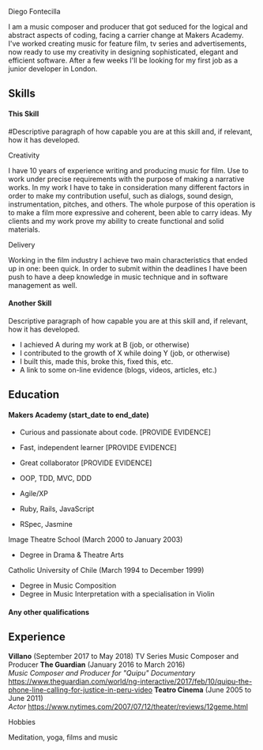 Diego Fontecilla
<!--
A sentence about who and what you are. Then a sentence about what you've achieved. And then a sentence about what you're looking for: what you would ideally be doing, with whom and in what environment. -->

I am a music composer and producer that got seduced for the logical and abstract aspects
of coding, facing a carrier change at Makers Academy. I've worked creating music for
feature film, tv series and advertisements, now ready to use my creativity in designing
sophisticated, elegant and efficient software. After a few weeks I'll be looking for my first
job as a junior developer in London.

## Skills

#### This Skill

#Descriptive paragraph of how capable you are at this skill and, if relevant, how it has developed.
<!-- - Experience
- Achievements
- Evidence -->

Creativity

 I have 10 years of experience writing and producing music for film. Use to work under precise
 requirements with the purpose of making a narrative works.
 In my work I have to take in consideration many different factors in order to make my contribution
 useful, such as dialogs, sound design, instrumentation, pitches, and others. The whole purpose of this
 operation is to make a film more expressive and coherent, been able to carry ideas. My clients and my
 work prove my ability to create functional and solid materials.

 Delivery

Working in the film industry I achieve two main characteristics that ended up in one: been quick.
In order to submit within the deadlines I have been push to have a deep knowledge in music technique
and in software management as well.


#### Another Skill

Descriptive paragraph of how capable you are at this skill and, if relevant, how it has developed.

- I achieved A during my work at B (job, or otherwise)
- I contributed to the growth of X while doing Y (job, or otherwise)
- I built this, made this, broke this, fixed this, etc.
- A link to some on-line evidence (blogs, videos, articles, etc.)

## Education

#### Makers Academy (start_date to end_date)

- Curious and passionate about code. [PROVIDE EVIDENCE]
- Fast, independent learner [PROVIDE EVIDENCE]
- Great collaborator [PROVIDE EVIDENCE]

- OOP, TDD, MVC, DDD
- Agile/XP
- Ruby, Rails, JavaScript
- RSpec, Jasmine

<!-- #### Your University / College (start_date to end_date)
- Subject, any specialisms
- Grade
- Other cool stuff -->
Image Theatre School (March 2000 to January 2003)

* Degree in Drama & Theatre Arts

Catholic University of Chile (March 1994 to December 1999)

* Degree in Music Composition
* Degree in Music Interpretation with a specialisation in Violin



#### Any other qualifications

## Experience

**Villano** (September 2017 to May 2018)
TV Series Music Composer and Producer
**The Guardian** (January 2016 to March 2016)    
*Music Composer and Producer for "Quipu" Documentary*
https://www.theguardian.com/world/ng-interactive/2017/feb/10/quipu-the-phone-line-calling-for-justice-in-peru-video
**Teatro Cinema** (June 2005 to June 2011)   
*Actor*
https://www.nytimes.com/2007/07/12/theater/reviews/12geme.html  

Hobbies

Meditation, yoga, films and music
